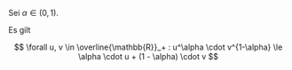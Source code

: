 Sei $\alpha \in (0, 1)$.

Es gilt

$$
	\forall u, v \in \overline{\mathbb{R}}_+ : u^\alpha \cdot v^{1-\alpha} \le \alpha \cdot u + (1 - \alpha) \cdot v
$$